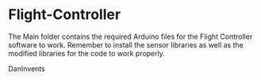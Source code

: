 # Flight-Controller

The Main folder contains the required Arduino files for the Flight Controller software to work.
Remember to install the sensor libraries as well as the modified libraries for the code to work properly.

DanInvents
